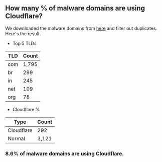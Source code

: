 ## How many % of malware domains are using Cloudflare?


We downloaded the malware domains from [here](https://urlhaus.abuse.ch) and filter out duplicates.
Here's the result.


[//]: # (start replacement)


- Top 5 TLDs

| TLD | Count |
| --- | --- |
| com | 1,795 |
| br | 299 |
| in | 245 |
| net | 109 |
| org | 78 |


- Cloudflare %

| Type | Count |
| --- | --- |
| Cloudflare | 292 |
| Normal | 3,121 |


### 8.6% of malware domains are using Cloudflare.